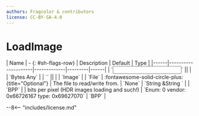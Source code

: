 ```yaml
---
authors: Fragcolor & contributors
license: CC-BY-SA-4.0
---
```



# LoadImage

<div class="sh-parameters" markdown="1">
| Name | - {: #sh-flags-row} | Description | Default | Type |
|------|---------------------|-------------|---------|------|
| `<input>` || | | `Bytes Any` |
| `<output>` || | | `Image` |
| `File` | :fontawesome-solid-circle-plus:{title="Optional"}  | The file to read/write from. | `None` | `String &String ` |
| `BPP` |  | bits per pixel (HDR images loading and such!) | `Enum: 0 vendor: 0x66726167 type: 0x69627070` | `BPP` |

</div>



--8<-- "includes/license.md"
